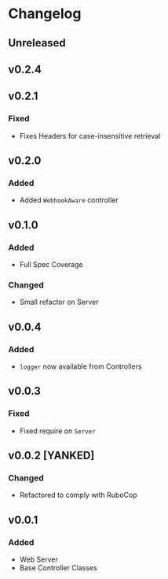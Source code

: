 # Changelog

## Unreleased

## v0.2.4

## v0.2.1
### Fixed
* Fixes Headers for case-insensitive retrieval

## v0.2.0
### Added
* Added `WebhookAware` controller

## v0.1.0
### Added
* Full Spec Coverage

### Changed
* Small refactor on Server

## v0.0.4
### Added
* `logger` now available from Controllers

## v0.0.3
### Fixed
* Fixed require on `Server`

## v0.0.2 [YANKED]
### Changed
* Refactored to comply with RuboCop

## v0.0.1
### Added
* Web Server
* Base Controller Classes
